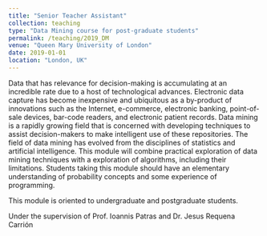 ```yaml
---
title: "Senior Teacher Assistant"
collection: teaching
type: "Data Mining course for post-graduate students"
permalink: /teaching/2019_DM
venue: "Queen Mary University of London"
date: 2019-01-01
location: "London, UK"
---
```


Data that has relevance for decision-making is accumulating at an incredible rate due to a host of technological advances. Electronic data capture has become inexpensive and ubiquitous as a by-product of innovations such as the Internet, e-commerce, electronic banking, point-of-sale devices, bar-code readers, and electronic patient records. Data mining is a rapidly growing field that is concerned with developing techniques to assist decision-makers to make intelligent use of these repositories. The field of data mining has evolved from the disciplines of statistics and artificial intelligence. This module will combine practical exploration of data mining techniques with a exploration of algorithms, including their limitations. Students taking this module should have an elementary understanding of probability concepts and some experience of programming.

This module is oriented to undergraduate and postgraduate students.

Under the supervision of Prof. Ioannis Patras and Dr. Jesus Requena Carrión

